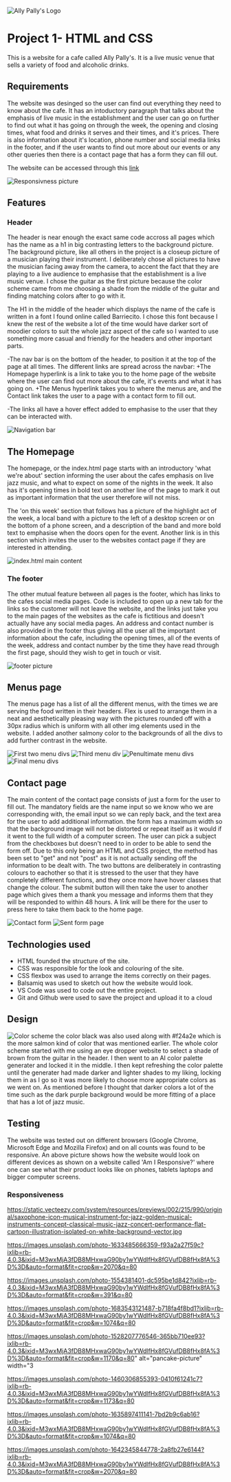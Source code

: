 ![Ally Pally's Logo](https://github.com/AlistairDriscoll/firstproject/blob/main/assets/images/readme-pics/logo-pic.png)

# Project 1- HTML and CSS
This is a website for a cafe called Ally Pally's. It is a live music venue that sells a variety of food and alcoholic drinks.

## Requirements
The website was desinged so the user can find out everything they need to know about the cafe. It has an intoductory paragraph that talks about the emphasis of live music in the establishment and the user can go on further to find out what it has going on through the week, the opening and closing times, what food and drinks it serves and their times, and it's prices. There is also information about it's location, phone number and social media links in the footer, and if the user wants to find out more about our events or any other queries then there is a contact page that has a form they can fill out.

The website can be accessed through this [link](https://alistairdriscoll.github.io/firstproject/)

![Responsivness picture](https://github.com/AlistairDriscoll/firstproject/blob/main/assets/images/readme-pics/responsiveness-pic.png)

## Features

### Header
The header is near enough the exact same code accross all pages which has the name as a h1 in big contrasting letters to the background picture. The background picture, like all others in the project is a closeup picture of a musician playing their instrument. I deliberately chose all pictures to have the musician facing away from the camera, to accent the fact that they are playing to a live audience to emphasise that the establishment is a live music venue. I chose the guitar as the first picture because the color scheme came from me choosing a shade from the middle of the guitar and finding matching colors after to go with it. 

The H1 in the middle of the header which displays the name of the cafe is written in a font I found online called Barriecito. I chose this font because I knew the rest of the website a lot of the time would have darker sort of moodier colors to suit the whole jazz aspect of the cafe so I wanted to use something more casual and friendly for the headers and other important parts.

-The nav bar is on the bottom of the header, to position it at the top of the page at all times. The different links are spread across the navbar:
    +The Homepage hyperlink is a link to take you to the home page of the website where the user can find out more about the cafe, it's events and what it has going on.
    +The Menus hyperlink takes you to where the menus are, and the Contact link takes the user to a page with a contact form to fill out.

-The links all have a hover effect added to emphasise to the user that they can be interacted with.

![Navigation bar](https://github.com/AlistairDriscoll/firstproject/blob/main/assets/images/readme-pics/navbar.png)



## The Homepage

The homepage, or the index.html page starts with an introductory 'what we're about' section informing the user about the cafes emphasis on live jazz music, and what to expect on some of the nights in the week. It also has it's opening times in bold text on another line of the page to mark it out as important information that the user therefore will not miss.

The 'on this week' section that follows has a picture of the highlight act of the week, a local band with a picture to the left of a desktop screen or on the bottom of a phone screen, and a description of the band and more bold text to emphasise when the doors open for the event. Another link is in this section which invites the user to the websites contact page if they are interested in attending.

![index.html main content](https://github.com/AlistairDriscoll/firstproject/blob/main/assets/images/readme-pics/index-page-pic.png)

### The footer

The other mutual feature between all pages is the footer, which has links to the cafes social media pages. Code is included to open up a new tab for the links so the customer will not leave the website, and the links just take you to the main pages of the websites as the cafe is fictitious and doesn't actually have any social media pages. An address and contact number is also provided in the footer thus giving all the user all the important information about the cafe, including the opening times, all of the events of the week, address and contact number by the time they have read through the first page, should they wish to get in touch or visit.


![footer picture](https://github.com/AlistairDriscoll/firstproject/blob/main/assets/images/readme-pics/footer-pic.png)

## Menus page

The menus page has a list of all the different menus, with the times we are serving the food written in their headers. Flex is used to arrange them in a neat and aesthetically pleasing way with the pictures rounded off with a 30px radius which is uniform with all other img elements used in the website. I added another salmony color to the backgrounds of all the divs to add further contrast in the website.

![First two menu divs](https://github.com/AlistairDriscoll/firstproject/blob/main/assets/images/readme-pics/first-menu-divs.png)
![Third menu div](https://github.com/AlistairDriscoll/firstproject/blob/main/assets/images/readme-pics/third-menu-div.png)
![Penultimate menu divs](https://github.com/AlistairDriscoll/firstproject/blob/main/assets/images/readme-pics/penultimate-menu-divs.png)
![Final menu divs](https://github.com/AlistairDriscoll/firstproject/blob/main/assets/images/readme-pics/bottom-menu-divs.png)

## Contact page

The main content of the contact page consists of just a form for the user to fill out. The mandatory fields are the name input so we know who we are corresponding with, the email input so we can reply back, and the text area for the user to add additional information. the form has a maximum width so that the background image will not be distorted or repeat itself as it would if it went to the full width of a computer screen. The user can pick a subject from the checkboxes but doesn't need to in order to be able to send the form off. Due to this only being an HTML and CSS project, the method has been set to "get" and not "post" as it is not actually sending off the information to be dealt with. The two buttons are deliberately in contrasting colours to eachother so that it is stressed to the user that they have completely different functions, and they once more have hover classes that change the colour. The submit button will then take the user to another page which gives them a thank you message and informs them that they will be responded to within 48 hours. A link will be there for the user to press here to take them back to the home page.

![Contact form](https://github.com/AlistairDriscoll/firstproject/blob/main/assets/images/readme-pics/contact.form.png)
![Sent form page](https://github.com/AlistairDriscoll/firstproject/blob/main/assets/images/readme-pics/sent-form-message.png)


## Technologies used

- HTML founded the structure of the site.
- CSS was responsible for the look and colouring of the site.
- CSS flexbox was used to arrange the items correctly on their pages.
- Balsamiq was used to sketch out how the website would look.
- VS Code was used to code out the entire project.
- Git and Github were used to save the project and upload it to a cloud

## Design

![Color scheme](https://github.com/AlistairDriscoll/firstproject/blob/main/assets/images/readme-pics/color-scheme.png)
the color black was also used along with #f24a2e which is the more salmon kind of color that was mentioned earlier. The whole color scheme started with me using an eye dropper website to select a shade of brown from the guitar in the header. I then went to an AI color palette generater and locked it in the middle. I then kept refreshing the color palette until the generater had made darker and lighter shades to my liking, locking them in as I go so it was more likely to choose more appropriate colors as we went on. As mentioned before I thought that darker colors a lot of the time such as the dark purple background would be more fitting of a place that has a lot of jazz music.

## Testing

The website was tested out on different browsers (Google Chrome, Microsoft Edge and Mozilla Firefox) and on all counts was found to be responsive. An above picture shows how the website would look on different devices as shown on a website called 'Am I Responsive?' where one can see what their product looks like on phones, tablets laptops and bigger computer screens.

### Responsiveness




https://static.vecteezy.com/system/resources/previews/002/215/990/original/saxophone-icon-musical-instrument-for-jazz-golden-musical-instruments-concept-classical-music-jazz-concert-performance-flat-cartoon-illustration-isolated-on-white-background-vector.jpg

https://images.unsplash.com/photo-1633485666359-f93a2a27f59c?ixlib=rb-4.0.3&ixid=M3wxMjA3fDB8MHxwaG90by1wYWdlfHx8fGVufDB8fHx8fA%3D%3D&auto=format&fit=crop&w=2070&q=80

https://images.unsplash.com/photo-1554381401-dc595be1d842?ixlib=rb-4.0.3&ixid=M3wxMjA3fDB8MHxwaG90by1wYWdlfHx8fGVufDB8fHx8fA%3D%3D&auto=format&fit=crop&w=391&q=80

https://images.unsplash.com/photo-1683543121487-b718fa4f8bd1?ixlib=rb-4.0.3&ixid=M3wxMjA3fDB8MHxwaG90by1wYWdlfHx8fGVufDB8fHx8fA%3D%3D&auto=format&fit=crop&w=1074&q=80

https://images.unsplash.com/photo-1528207776546-365bb710ee93?ixlib=rb-4.0.3&ixid=M3wxMjA3fDB8MHxwaG90by1wYWdlfHx8fGVufDB8fHx8fA%3D%3D&auto=format&fit=crop&w=1170&q=80" alt="pancake-picture" width="3

https://images.unsplash.com/photo-1460306855393-0410f61241c7?ixlib=rb-4.0.3&ixid=M3wxMjA3fDB8MHxwaG90by1wYWdlfHx8fGVufDB8fHx8fA%3D%3D&auto=format&fit=crop&w=1173&q=80

https://images.unsplash.com/photo-1635897411141-7bd2b9c6ab16?ixlib=rb-4.0.3&ixid=M3wxMjA3fDB8MHxwaG90by1wYWdlfHx8fGVufDB8fHx8fA%3D%3D&auto=format&fit=crop&w=1074&q=80

https://images.unsplash.com/photo-1642345844778-2a8fb27e6144?ixlib=rb-4.0.3&ixid=M3wxMjA3fDB8MHxwaG90by1wYWdlfHx8fGVufDB8fHx8fA%3D%3D&auto=format&fit=crop&w=2070&q=80